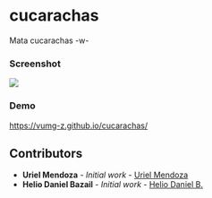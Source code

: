 # cucarachas
Mata cucarachas -w-

### Screenshot
![](assets/ss.png)
### Demo
https://vumg-z.github.io/cucarachas/
## Contributors

* **Uriel Mendoza** - *Initial work* - [Uriel Mendoza](https://github.com/urielmendozag)
* **Helio Daniel Bazail** - *Initial work* - [Helio Daniel B.](https://github.com/HDaniel999)
